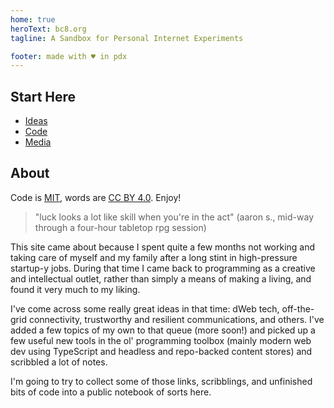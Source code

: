 ```yaml
---
home: true
heroText: bc8.org
tagline: A Sandbox for Personal Internet Experiments

footer: made with ♥ in pdx
---
```

## Start Here

* [Ideas](/ideas)
* [Code](/code)
* [Media](/media)

## About

Code is [MIT](https://opensource.org/licenses/MIT), words are [CC BY 4.0](http://creativecommons.org/licenses/by/4.0/). Enjoy!

> "luck looks a lot like skill when you're in the act"
> (aaron s., mid-way through a four-hour tabletop rpg session)

This site came about because I spent quite a few months not working and taking care of myself and my family after a long stint in high-pressure startup-y jobs. During that time I came back to programming as a creative and intellectual outlet, rather than simply a means of making a living, and found it very much to my liking.

I've come across some really great ideas in that time: dWeb tech, off-the-grid connectivity, trustworthy and resilient communications, and others. I've added a few topics of my own to that queue (more soon!) and picked up a few useful new tools in the ol' programming toolbox (mainly modern web dev using TypeScript and headless and repo-backed content stores) and scribbled a lot of notes.

I'm going to try to collect some of those links, scribblings, and unfinished bits of code into a public notebook of sorts here.